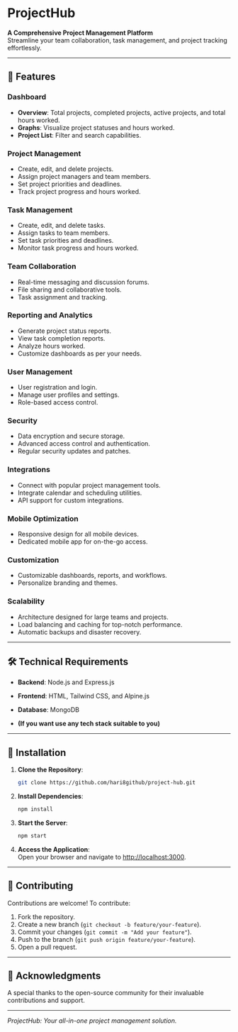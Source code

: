 # ProjectHub

**A Comprehensive Project Management Platform**  
Streamline your team collaboration, task management, and project tracking effortlessly.

---

## 🌟 Features

### **Dashboard**
- **Overview**: Total projects, completed projects, active projects, and total hours worked.
- **Graphs**: Visualize project statuses and hours worked.
- **Project List**: Filter and search capabilities.

### **Project Management**
- Create, edit, and delete projects.
- Assign project managers and team members.
- Set project priorities and deadlines.
- Track project progress and hours worked.

### **Task Management**
- Create, edit, and delete tasks.
- Assign tasks to team members.
- Set task priorities and deadlines.
- Monitor task progress and hours worked.

### **Team Collaboration**
- Real-time messaging and discussion forums.
- File sharing and collaborative tools.
- Task assignment and tracking.

### **Reporting and Analytics**
- Generate project status reports.
- View task completion reports.
- Analyze hours worked.
- Customize dashboards as per your needs.

### **User Management**
- User registration and login.
- Manage user profiles and settings.
- Role-based access control.

### **Security**
- Data encryption and secure storage.
- Advanced access control and authentication.
- Regular security updates and patches.

### **Integrations**
- Connect with popular project management tools.
- Integrate calendar and scheduling utilities.
- API support for custom integrations.

### **Mobile Optimization**
- Responsive design for all mobile devices.
- Dedicated mobile app for on-the-go access.

### **Customization**
- Customizable dashboards, reports, and workflows.
- Personalize branding and themes.

### **Scalability**
- Architecture designed for large teams and projects.
- Load balancing and caching for top-notch performance.
- Automatic backups and disaster recovery.

---

## 🛠️ Technical Requirements

- **Backend**: Node.js and Express.js
- **Frontend**: HTML, Tailwind CSS, and Alpine.js
- **Database**: MongoDB

- **(If you want use any tech stack suitable to you)**

---

## 🚀 Installation

1. **Clone the Repository**:
   ```bash
   git clone https://github.com/hari8github/project-hub.git
   ```

2. **Install Dependencies**:
   ```bash
   npm install
   ```

3. **Start the Server**:
   ```bash
   npm start
   ```

4. **Access the Application**:  
   Open your browser and navigate to [http://localhost:3000](http://localhost:3000).

---

## 🤝 Contributing

Contributions are welcome! To contribute:
1. Fork the repository.
2. Create a new branch (`git checkout -b feature/your-feature`).
3. Commit your changes (`git commit -m "Add your feature"`).
4. Push to the branch (`git push origin feature/your-feature`).
5. Open a pull request.

---

## 🎉 Acknowledgments

A special thanks to the open-source community for their invaluable contributions and support.

---

*ProjectHub: Your all-in-one project management solution.*
